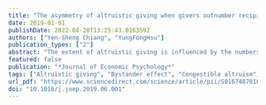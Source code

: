 ```yaml
---
title: "The asymmetry of altruistic giving when givers outnumber recipients and vice versa: A dictator game experiment and a behavioral economics model"
date: 2019-01-01
publishDate: 2022-04-20T13:25:43.016359Z
authors: ["Yen-Sheng Chiang", "YungFongHsu"]
publication_types: ["2"]
abstract: "The extent of altruistic giving is influenced by the numbers of givers and recipients available in a group. Two independent lines of research have addressed the effect. On the one hand, research on the bystander effect shows that a person gives less when givers outnumber recipients than if they are equal in number. On the other, studies of congestible altruism have found that a person gives more when recipients outnumber givers than if they are equal in size. An interesting question is whether giving decreases at a different rate when givers outnumber recipients than it increases the other way around. Answering the question helps illuminate whether the two effects of collective giving, which the literature has discussed separately, are governed by the same rule. We conducted a multi-person dictator game experiment to investigate people’s giving behavior in different group sizes of givers and recipients. We found that giving decreases more rapidly when givers outnumber recipients than it increases the other way around. A behavioral economics model is proposed to show how people’s belief about the selfishness of other givers can account for the asymmetry of the two effects."
featured: false
publication: "*Journal of Economic Psychology*"
tags: ["Altruistic giving", "Bystander effect", "Congestible altruism", "Dictator game", "Inequity-aversion model"]
url_pdf: "https://www.sciencedirect.com/science/article/pii/S016748701830374X"
doi: "10.1016/j.joep.2019.06.001"
---
```


